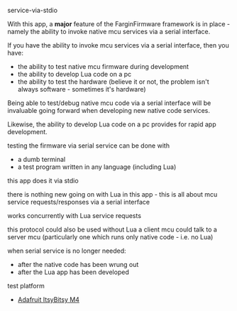 
service-via-stdio



With this app, a **major** feature of the FarginFirmware framework is
in place - namely the ability to invoke native mcu services via a serial
interface.

If you have the ability to invoke mcu services via a serial interface, then you
have:

 - the ability to test native mcu firmware during development
 - the ability to develop Lua code on a pc
 - the ability to test the hardware (believe it or not, the problem isn't
   always software - sometimes it's hardware)


Being able to test/debug native mcu code via a serial interface will be
invaluable going forward when developing new native code services.

Likewise, the ability to develop Lua code on a pc provides for rapid app
development.



testing the firmware via serial service can be done with
 - a dumb terminal
 - a test program written in any language (including Lua)


this app does it via stdio


there is nothing new going on with Lua in this app - this is all about 
mcu service requests/responses via a serial interface


works concurrently with Lua service requests

this protocol could also be used without Lua
    a client mcu could talk to a server mcu (particularly one which runs only
    native code - i.e. no Lua)



when serial service is no longer needed:
 - after the native code has been wrung out
 - after the Lua app has been developed




test platform
 - [Adafruit ItsyBitsy M4](https://www.adafruit.com/product/3800)


